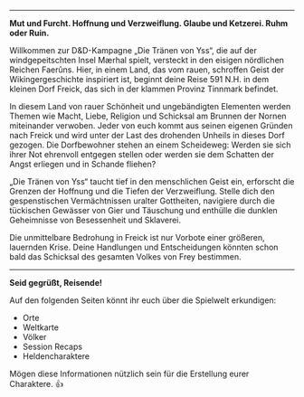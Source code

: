 
------------------------------

**Mut und Furcht. Hoffnung und Verzweiflung. Glaube und Ketzerei. Ruhm oder Ruin.**

Willkommen zur D&D-Kampagne „Die Tränen von Yss“, die auf der windgepeitschten Insel Mærhal spielt, versteckt in den eisigen nördlichen Reichen Faerûns. Hier, in einem Land, das vom rauen, schroffen Geist der Wikingergeschichte inspiriert ist, beginnt deine Reise 591 N.H. in dem kleinen Dorf Freick, das sich in der klammen Provinz Tinnmark befindet.

In diesem Land von rauer Schönheit und ungebändigten Elementen werden Themen wie Macht, Liebe, Religion und Schicksal am Brunnen der Nornen miteinander verwoben. Jeder von euch kommt aus seinen eigenen Gründen nach Freick und wird unter der Last des drohenden Unheils in dieses Dorf gezogen. Die Dorfbewohner stehen an einem Scheideweg: Werden sie sich ihrer Not ehrenvoll entgegen stellen oder werden sie dem Schatten der Angst erliegen und in Schande fliehen?

„Die Tränen von Yss“ taucht tief in den menschlichen Geist ein, erforscht die Grenzen der Hoffnung und die Tiefen der Verzweiflung. Stelle dich den gespenstischen Vermächtnissen uralter Gottheiten, navigiere durch die tückischen Gewässer von Gier und Täuschung und enthülle die dunklen Geheimnisse von Besessenheit und Sklaverei. 

Die unmittelbare Bedrohung in Freick ist nur Vorbote einer größeren, lauernden Krise. Deine Handlungen und Entscheidungen könnten schon bald das Schicksal des gesamten Volkes von Frey bestimmen.

-----------------------

**Seid gegrüßt, Reisende!**

Auf den folgenden Seiten könnt ihr euch über die Spielwelt erkundigen:

- Orte
- Weltkarte
- Völker
- Session Recaps
- Heldencharaktere

Mögen diese Informationen nützlich sein für die Erstellung eurer Charaktere. :thumbsup: